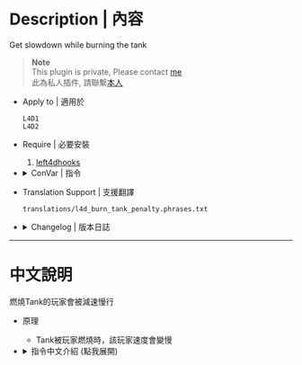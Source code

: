 # Description | 內容
Get slowdown while burning the tank

> __Note__ <br/>
This plugin is private, Please contact [me](/#私人插件列表-private-plugins-list)<br/>
此為私人插件, 請聯繫[本人](/#私人插件列表-private-plugins-list)

* Apply to | 適用於
	```
	L4D1
	L4D2
	```

* Require | 必要安裝
	1. [left4dhooks](https://forums.alliedmods.net/showthread.php?t=321696)

* <details><summary>ConVar | 指令</summary>

	* cfg/sourcemod/l4d_burn_tank_penalty.cfg
		```php
		// 0=Plugin off, 1=Plugin on.
		l4d_burn_tank_penalty_enable "1"

		// Changes how message displays. (0: Disable, 1:In chat, 2: In Hint Box, 3: In center text)
		l4d_burn_tank_penalty_announce_type "1"

		// Change Player Speed if he burns tank.
		l4d_burn_tank_penalty_speed_value "120"

		// Time in seconds to change player speed.
		l4d_burn_tank_penalty_speed_time "10.0"
		```
</details>

* Translation Support | 支援翻譯
	```
	translations/l4d_burn_tank_penalty.phrases.txt
	```

* <details><summary>Changelog | 版本日誌</summary>

	* v1.0
		* Initial Release
</details>

- - - -
# 中文說明
燃燒Tank的玩家會被減速慢行

* 原理
	* Tank被玩家燃燒時，該玩家速度會變慢

* <details><summary>指令中文介紹 (點我展開)</summary>

	* cfg/sourcemod/l4d_burn_tank_penalty.cfg
		```php
        // 0=關閉插件, 1=啟動插件
		l4d_burn_tank_penalty_enable "1"

		// 提示該如何顯示. (0: 不提示, 1: 聊天框, 2: 黑底白字框, 3: 螢幕正中間)
		l4d_burn_tank_penalty_announce_type "1"

		// Tank被玩家燃燒時，該玩家速度會變慢
		l4d_burn_tank_penalty_speed_value "120"

		// 玩家速度會變慢的時間
		l4d_burn_tank_penalty_speed_time "10.0"
		```
</details>
